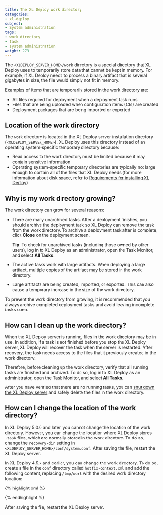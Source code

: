 ```yaml
---
title: The XL Deploy work directory
categories:
- xl-deploy
subject:
- System administration
tags:
- work directory
- task
- system administration
weight: 273
---
```


The `<XLDEPLOY_SERVER_HOME>/work` directory is a special directory that XL Deploy uses to temporarily store data that cannot be kept in memory. For example, if XL Deploy needs to process a binary artifact that is several gigabytes in size, the file would simply not fit in memory.

Examples of items that are temporarily stored in the work directory are:

* All files required for deployment when a deployment task runs
* Files that are being uploaded when configuration items (CIs) are created
* Deployment packages that are being imported or exported

## Location of the work directory

The `work` directory is located in the XL Deploy server installation directory (`<XLDEPLOY_SERVER_HOME>`). XL Deploy uses this directory instead of an operating system-specific temporary directory because:

* Read access to the work directory must be limited because it may contain sensitive information
* Operating system-specific temporary directories are typically not large enough to contain all of the files that XL Deploy needs (for more information about disk space, refer to [Requirements for installing XL Deploy](/xl-deploy/concept/requirements-for-installing-xl-deploy.html#determining-hard-disk-space-requirements))

## Why is my work directory growing?

The work directory can grow for several reasons:

* There are many unarchived tasks. After a deployment finishes, you should archive the deployment task so XL Deploy can remove the task from the work directory. To archive a deployment task after is complete, click **Close** on the deployment screen.

    **Tip:** To check for unarchived tasks (including those owned by other users), log in to XL Deploy as an administrator, open the Task Monitor, and select **All Tasks**.

* The active tasks work with large artifacts. When deploying a large artifact, multiple copies of the artifact may be stored in the work directory.

* Large artifacts are being created, imported, or exported. This can also cause a temporary increase in the size of the work directory.

To prevent the work directory from growing, it is recommended that you always archive completed deployment tasks and avoid leaving incomplete tasks open.

## How can I clean up the work directory?

When the XL Deploy server is running, files in the work directory may be in use. In addition, if a task is not finished before you stop the XL Deploy server, XL Deploy will recover the task when the server is restarted. After recovery, the task needs access to the files that it previously created in the work directory.

Therefore, before cleaning up the work directory, verify that all running tasks are finished and archived. To do so, log in to XL Deploy as an administrator, open the Task Monitor, and select **All Tasks**.

After you have verified that there are no running tasks, you can [shut down the XL Deploy server](/xl-deploy/how-to/shut-down-xl-deploy.html) and safely delete the files in the work directory.

## How can I change the location of the work directory?

In XL Deploy 5.0.0 and later, you cannot change the location of the work directory. However, you can change the location where XL Deploy stores `.task` files, which are normally stored in the work directory. To do so, change the `recovery-dir` setting in `<XLDEPLOY_SERVER_HOME>/conf/system.conf`. After saving the file, restart the XL Deploy server.

In XL Deploy 4.5.x and earlier, you can change the work directory. To do so, create a file in the `conf` directory called `hotfix-context.xml` and add the following content, replacing `/tmp/work` with the desired work directory location:

{% highlight xml %}
<?xml version="1.0" encoding="UTF-8"?>
<beans xmlns="http://www.springframework.org/schema/beans" xmlns:xsi="http://www.w3.org/2001/XMLSchema-instance"
  xmlns:context="http://www.springframework.org/schema/context" xmlns:security="http://www.springframework.org/schema/security"
  xmlns:util="http://www.springframework.org/schema/util"
  xsi:schemaLocation="
	http://www.springframework.org/schema/beans http://www.springframework.org/schema/beans/spring-beans.xsd
	http://www.springframework.org/schema/context  http://www.springframework.org/schema/context/spring-context.xsd
	http://www.springframework.org/schema/security http://www.springframework.org/schema/security/spring-security.xsd
	http://www.springframework.org/schema/util http://www.springframework.org/schema/util/spring-util.xsd">

  <bean id="baseWorkDir" class="java.lang.String">
	<constructor-arg value="/tmp/work" />
  </bean>

</beans>
{% endhighlight %}

After saving the file, restart the XL Deploy server.

